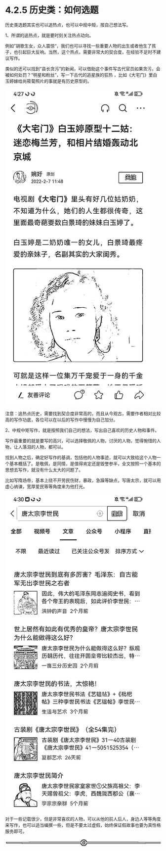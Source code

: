 # 4.2.5 历史类：如何选题

历史类选题其实也可以追热点，也可以中规中矩，按自己想法写。

1、所谓的追热点，就是要时刻关注热点动向。

例如”胡歌生女，众人震惊“，我们也可以寻找一些重要人物的出生或者他生了孩子，也引起巨大反响。当然，这个热点，需要非常大的契合度，在经验不足时不建议写作。

类似的还可以找到“县长贪污”的新闻，可以借助这个事件写古代官员如果贪污，会被如何处罚？“明星和粉丝”，写一下古代的追星族的狂热 ，比如《大宅门》里白玉婷嫁给尚筱菊照片的事就是有历史原型的。

![](img/e21be0fd523290143c7288b119829e6c.png)

注意：追热点历史，需要找到契合度非常高的，而且从今观古，需要作者相对比较高的写作功底，各位可以在以后的写作中慢慢为自己加分。

2、中规中矩写作，就是按照我们自己的想法，写出自己喜欢的历史人物和事件。

写作最重要的就是要写的高兴，可以选择敬佩的人物，讨厌的人物，觉得惋惜的人物，让人落泪的人物，都可以。

找到人物之后，确定好写作的基调，包括他的人物事迹，就可以大致给这个人物一个基本概括了。是敬佩，是同情，是值得肯定还是毁誉参半，全文按照一个基本的思想去写作，就没有什么太大的问题了。

比如写隋炀帝，基本上绕不开劳民伤财，暴政，急躁等缺点，写唐太宗，就可以用虚心纳谏，宽厚爱民等等角度来为他打光。

![](img/f4c86f86bdc0bf55f1ec8d92c8c24ab7.png)

对于一些记载很少，但是非常喜欢的人物，可以从他的前人后人，身边人等等角度来写作，也可以适当编撰一些，但是不要太过虚假，始终保证假故事也要为真性格服务即可。

![](img/8b0e87a2ce7d8ff1721b0a38153bb153.png)